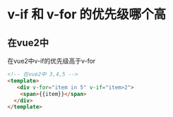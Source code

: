 # v-if 和 v-for 的优先级哪个高

## 在vue2中
在vue2中v-if的优先级高于v-for

```html
<!-- 在vue2中 3,4,5 -->
<template>   
   <div v-for="item in 5" v-if="item>2">
   	<span>{{item}}</span>
  </div>
</template>
```

